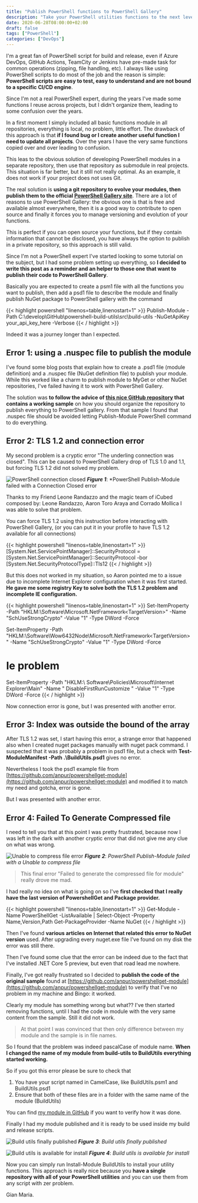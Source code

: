 ```yaml
---
title: "Publish PowerShell functions to PowerShell Gallery"
description: "Take your PowerShell utilities functions to the next level, publish them to PowerShell gallery to make them always available"
date: 2020-06-28T08:00:00+02:00
draft: false
tags: ["PowerShell"]
categories: ["DevOps"]
---
```


I'm a great fan of PowerShell script for build and release, even if Azure DevOps, GitHub Actions, TeamCity or Jenkins have pre-made task for common operations (zipping, file handling, etc). I always like using PowerShell scripts to do most of the job and the reason is simple: **PowerShell scripts are easy to test, easy to understand and are not bound to a specific CI/CD engine**.

Since I'm not a real PowerShell expert, during the years I've made some functions I reuse across projects, but I didn't organize them, leading to some confusion over the years.

In a first moment I simply included all basic functions module in all repositories, everything is local, no problem, little effort. The drawback of this approach is that **if I found bug or I create another useful function I need to update all projects**. Over the years I have the very same functions copied over and over leading to confusion.

This leas to the obvious solution of developing PowerShell modules in a separate repository, then use that repository as submodule in real projects. This situation is far better, but it still not really optimal. As an example, it does not work if your project does not uses Git.

The real solution is **using a git repository to evolve your modules, then publish them to the official  [PowerShell Gallery site](https://www.powershellgallery.com/)**. There are a lot of reasons to use PowerShell Gallery: the obvious one is that is free and available almost everywhere, then it is a good way to contribute to open source and finally it forces you to manage versioning and evolution of your functions.

This is perfect if you can open source your functions, but if they contain information that cannot be disclosed, you have always the option to publish in a private repository, so this approach is still valid.

Since I'm not a PowerShell expert I've started looking to some tutorial on the subject, but I had some problem setting up everything, so **I decided to write this post as a reminder and an helper to those one that want to publish their code to PowerShell Gallery**.

Basically you are expected to create a psm1 file with all the functions you want to publish, then add a psd1 file to describe the module and finally publish NuGet package to PowerShell gallery with the command

{{< highlight powershell "linenos=table,linenostart=1" >}}
Publish-Module -Path C:\develop\GitHub\powershell-build-utils\src\build-utils  -NuGetApiKey your_api_key_here -Verbose
{{< / highlight >}}

Indeed it was a journey longer than I expected.

## Error 1: using a .nuspec file to publish the module

I've found some blog posts that explain how to create a .psd1 file (module definition) and a .nuspec file (NuGet definition file) to publish your module. While this worked like a charm to publish module to MyGet or other NuGet repositories, I've failed having it to work with PowerShell Gallery.

The solution was **to follow the advice of [this nice GitHub repository](https://github.com/anpur/powershellget-module) that contains a working sample** on how you should organize the repository to publish everything to PowerShell gallery. From that sample I found that .nuspec file should be avoided letting Publish-Module PowerShell command to do everything.

## Error 2: TLS 1.2 and connection error

My second problem is a cryptic error "The underling connection was closed". This can be caused to PowerShell Gallery drop of TLS 1.0 and 1.1, but forcing TLS 1.2 did not solved my problem.

![PowerShell connection closed](../images/powershell-connection-closed.png)
***Figure 1***: *PowerShell Publish-Module failed with a Connection Closed error

Thanks to my Friend Leone Randazzo and the magic team of iCubed composed by: Leone Randazzo, Aaron Toro Araya and Corrado Mollica I was able to solve that problem.

You can force TLS 1.2 using this instruction before interacting with PowerShell Gallery, (or you can put it in your profile to have TLS 1.2 available for all connections)

{{< highlight powershell "linenos=table,linenostart=1" >}}
[System.Net.ServicePointManager]::SecurityProtocol = [System.Net.ServicePointManager]::SecurityProtocol -bor [System.Net.SecurityProtocolType]::Tls12
{{< / highlight >}}

But this does not worked in my situation, so Aaron pointed me to a issue due to incomplete Internet Explorer configuration when it was first started. **He gave me some registry Key to solve both the TLS 1.2 problem and incomplete IE configuration.**

{{< highlight powershell "linenos=table,linenostart=1" >}}
Set-ItemProperty
    -Path "HKLM:\Software\Microsoft\.NetFramework\<TargetVersion>"
    -Name "SchUseStrongCrypto"
    -Value "1"
    -Type DWord
    -Force

Set-ItemProperty
    -Path "HKLM:\Software\Wow6432Node\Microsoft\.NetFramework\<TargetVersion>"
    -Name "SchUseStrongCrypto"
    -Value "1"
    -Type DWord
    -Force

# Ie problem
Set-ItemProperty
    -Path "HKLM:\ Software\Policies\Microsoft\Internet Explorer\Main"
    -Name " DisableFirstRunCustomize "
    -Value "1"
    -Type DWord
    -Force
{{< / highlight >}}

Now connection error is gone, but I was presented with another error.

## Error 3: Index was outside the bound of the array

After TLS 1.2 was set, I start having this error, a strange error that happened also when I created nuget packages manually with nuget pack command. I suspected that it was probably a problem in psd1 file, but a check with **Test-ModuleManifest -Path .\BuildUtils.psd1** gives no error.

Nevertheless I took the psd1 example file from [https://github.com/anpur/powershellget-module](https://github.com/anpur/powershellget-module) and modified it to match my need and gotcha,  error is gone.

But I was presented with another error.

## Error 4: Failed To Generate Compressed file

I need to tell you that at this point I was pretty frustrated, because now I was left in the dark with another cryptic error that did not give me any clue on what was wrong.

![Unable to compress file error](../images/unable-to-compress-file.png)
***Figure 2***: *PowerShell Publish-Module failed with a Unable to compress file*

>This final error "Failed to generate the compressed file for module" really drove me mad.

I had really no idea on what is going on so I've **first checked that I really have the last version of PowershellGet and Package provider.**

{{< highlight powershell "linenos=table,linenostart=1" >}}
Get-Module -Name PowerShellGet -ListAvailable | Select-Object -Property Name,Version,Path
Get-PackageProvider -Name NuGet
{{< / highlight >}}

Then I've found **various articles on Internet that related this error to NuGet version** used. After upgrading every nuget.exe file I've found on my disk the error was still there.

Then I've found some clue that the error can be indeed due to the fact that I've installed .NET Core 5 preview, but even that road lead me nowhere.

Finally, I've got really frustrated so I decided to **publish the code of the original sample** found at [https://github.com/anpur/powershellget-module](https://github.com/anpur/powershellget-module) to verify that I've no problem in my machine and Bingo: it worked.

Clearly my module has something wrong but what?? I've then started removing functions, until I had the code in module with the very same content from the sample. Still it did not work.

> At that point I was convinced that then only difference between my module and the sample is in file names.

So I found that the problem was indeed pascalCase of module name. **When I changed the name of my module from build-utils to BuildUtils everything started working.**

So if you got this error please be sure to check that

1. You have your script named in CamelCase, like BuildUtils.psm1 and BuildUtils.psd1
2. Ensure that both of these files are in a folder with the same name of the module (BuildUtils)

You can find [my module in GitHub](https://github.com/AlkampferOpenSource/powershell-build-utils) if you want to verify how it was done.

Finally I had my module published and it is ready to be used inside my build and release scripts.

![Build utils finally published](../images/build-utils-module.png)
***Figure 3***: *Build utils finally published*

![Build utils is available for install](../images/buidl-utils-installed.png)
***Figure 4***: *Build utils is available for install*

Now you can simply run Install-Module BuildUtils to install your utility functions. This approach is really nice because you **have a single repository with all of your PowerShell utilities** and you can use them from any script with zer problem. 

Gian Maria.
